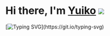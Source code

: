# Hi there, I'm [Yuiko](https://vk.com/worstghoul) ![](https://github.com/blackcater/blackcater/raw/main/images/Hi.gif) 

[![Typing SVG](https://readme-typing-svg.herokuapp.com?color=%2336BCF7&lines=ITMO+University.+Software+engineer.)](https://git.io/typing-svg)

<!--
**YuikoSempai/YuikoSempai** is a ✨ _special_ ✨ repository because its `README.md` (this file) appears on your GitHub profile.

Here are some ideas to get you started:

- 🔭 I’m currently working on ...
- 🌱 I’m currently learning ...
- 👯 I’m looking to collaborate on ...
- 🤔 I’m looking for help with ...
- 💬 Ask me about ...
- 📫 How to reach me: ...
- 😄 Pronouns: ...
- ⚡ Fun fact: ...
-->
